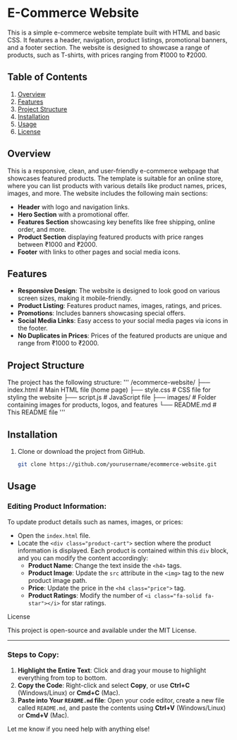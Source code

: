 # E-Commerce Website

This is a simple e-commerce website template built with HTML and basic CSS. It features a header, navigation, product listings, promotional banners, and a footer section. The website is designed to showcase a range of products, such as T-shirts, with prices ranging from ₹1000 to ₹2000.

## Table of Contents

1. [Overview](#overview)
2. [Features](#features)
3. [Project Structure](#project-structure)
4. [Installation](#installation)
5. [Usage](#usage)
6. [License](#license)

## Overview

This is a responsive, clean, and user-friendly e-commerce webpage that showcases featured products. The template is suitable for an online store, where you can list products with various details like product names, prices, images, and more. The website includes the following main sections:
- **Header** with logo and navigation links.
- **Hero Section** with a promotional offer.
- **Features Section** showcasing key benefits like free shipping, online order, and more.
- **Product Section** displaying featured products with price ranges between ₹1000 and ₹2000.
- **Footer** with links to other pages and social media icons.

## Features

- **Responsive Design**: The website is designed to look good on various screen sizes, making it mobile-friendly.
- **Product Listing**: Features product names, images, ratings, and prices.
- **Promotions**: Includes banners showcasing special offers.
- **Social Media Links**: Easy access to your social media pages via icons in the footer.
- **No Duplicates in Prices**: Prices of the featured products are unique and range from ₹1000 to ₹2000.

## Project Structure

The project has the following structure:
'''
/ecommerce-website/
├── index.html        # Main HTML file (home page)
├── style.css         # CSS file for styling the website
├── script.js         # JavaScript file
├── images/           # Folder containing images for products, logos, and features
└── README.md         # This README file
'''

## Installation

1. Clone or download the project from GitHub.
   ```bash
   git clone https://github.com/yourusername/ecommerce-website.git

## Usage

### Editing Product Information:
To update product details such as names, images, or prices:
- Open the `index.html` file.
- Locate the `<div class="product-cart">` section where the product information is displayed. Each product is contained within this `div` block, and you can modify the content accordingly:
  - **Product Name**: Change the text inside the `<h4>` tags.
  - **Product Image**: Update the `src` attribute in the `<img>` tag to the new product image path.
  - **Price**: Update the price in the `<h4 class="price">` tag.
  - **Product Ratings**: Modify the number of `<i class="fa-solid fa-star"></i>` for star ratings.

License

This project is open-source and available under the MIT License.


---

### Steps to Copy:

1. **Highlight the Entire Text**: Click and drag your mouse to highlight everything from top to bottom.
2. **Copy the Code**: Right-click and select **Copy**, or use **Ctrl+C** (Windows/Linux) or **Cmd+C** (Mac).
3. **Paste into Your `README.md` file**: Open your code editor, create a new file called `README.md`, and paste the contents using **Ctrl+V** (Windows/Linux) or **Cmd+V** (Mac).

Let me know if you need help with anything else!


